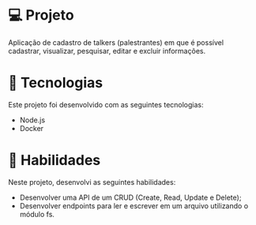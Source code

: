 # 💻 Projeto
Aplicação de cadastro de talkers (palestrantes) em que é possível cadastrar, visualizar, pesquisar, editar e excluir informações.
# 🚀 Tecnologias
Este projeto foi desenvolvido com as seguintes tecnologias:
-	Node.js
-	Docker
# 📌 Habilidades
Neste projeto, desenvolvi as seguintes habilidades:
-	Desenvolver uma API de um CRUD (Create, Read, Update e Delete);
-	Desenvolver endpoints para ler e escrever em um arquivo utilizando o módulo fs.
